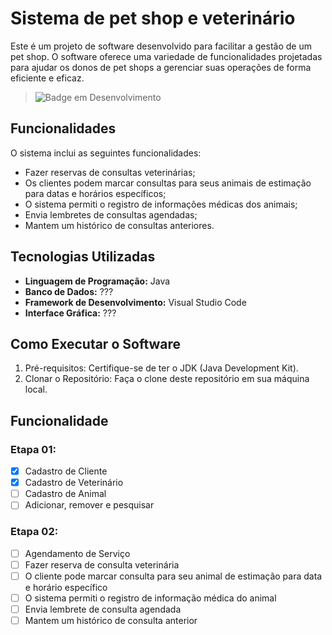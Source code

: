 # Sistema de pet shop e veterinário
Este é um projeto de software desenvolvido para facilitar a gestão de um pet shop. O software oferece uma variedade de funcionalidades projetadas para ajudar os donos de pet shops a gerenciar suas operações de forma eficiente e eficaz.

> ![Badge em Desenvolvimento](http://img.shields.io/static/v1?label=STATUS&message=EM%20DESENVOLVIMENTO&color=GREEN&style=for-the-badge)

## Funcionalidades
O sistema inclui as seguintes funcionalidades:
- Fazer reservas de consultas veterinárias;
- Os clientes podem marcar consultas para seus animais de estimação para datas e horários específicos;
- O sistema permiti o registro de informações médicas dos animais;
- Envia lembretes de consultas agendadas;
- Mantem um histórico de consultas anteriores.

## Tecnologias Utilizadas
- **Linguagem de Programação:** Java
- **Banco de Dados:** ???
- **Framework de Desenvolvimento:** Visual Studio Code
- **Interface Gráfica:** ???

## Como Executar o Software
1. Pré-requisitos: Certifique-se de ter o JDK (Java Development Kit).
2. Clonar o Repositório: Faça o clone deste repositório em sua máquina local.

## Funcionalidade
### Etapa 01:
- [x] Cadastro de Cliente
- [x] Cadastro de Veterinário
- [ ] Cadastro de Animal
- [ ] Adicionar, remover e pesquisar

### Etapa 02:
- [ ] Agendamento de Serviço
- [ ] Fazer reserva de consulta veterinária
- [ ] O cliente pode marcar consulta para seu animal de estimação para data e horário específico
- [ ] O sistema permiti o registro de informação médica do animal
- [ ] Envia lembrete de consulta agendada
- [ ] Mantem um histórico de consulta anterior
